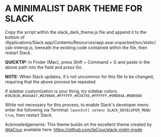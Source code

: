 

# A MINIMALIST DARK THEME FOR SLACK

Copy the script within the slack_dark_theme.js file and append it to the bottom of /Applications/Slack.app/Contents/Resources/app.asar.unpacked/src/static/ssb-interop.js, beneath the existing code contained within the file, then restart Slack.

**QUICKTIP:** In Finder (Mac), press Shift + Command + G and paste in the above path into the field and press Go.

**NOTE:** When Slack updates, it's not uncommon for this file to be changed, requiring that the above process be repeated.

If sidebar customization is your thing, try sidebar colors: `#363636,#444A47,#D39B46,#FFFFFF,#434745,#FFFFFF,#99D04A,#DB6668`

While not necessary for this process, to enable Slack's developer menu enter the following via Terminal: `launchctl setenv SLACK_DEVELOPER_MENU true`, then restart Slack.

Acknowledgements:
This theme builds on the excellent theme created by [@laCour](https://github.com/laCour/) available here: https://github.com/laCour/slack-night-mode
